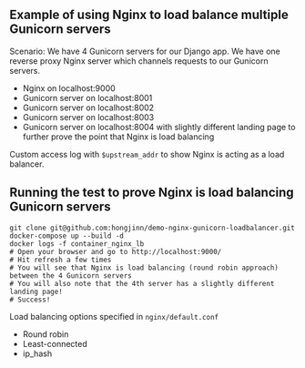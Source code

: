 ## Example of using Nginx to load balance multiple Gunicorn servers

Scenario: We have 4 Gunicorn servers for our Django app. We have one reverse proxy Nginx server which channels requests to our Gunicorn servers.
* Nginx on localhost:9000
* Gunicorn server on localhost:8001
* Gunicorn server on localhost:8002
* Gunicorn server on localhost:8003
* Gunicorn server on localhost:8004 with slightly different landing page to further prove the point that Nginx is load balancing

Custom access log with ```$upstream_addr``` to show Nginx is acting as a load balancer.

## Running the test to prove Nginx is load balancing Gunicorn servers

```
git clone git@github.com:hongjinn/demo-nginx-gunicorn-loadbalancer.git
docker-compose up --build -d
docker logs -f container_nginx_lb
# Open your browser and go to http://localhost:9000/
# Hit refresh a few times
# You will see that Nginx is load balancing (round robin approach) between the 4 Gunicorn servers
# You will also note that the 4th server has a slightly different landing page!
# Success!
```

Load balancing options specified in ```nginx/default.conf```
* Round robin
* Least-connected
* ip_hash
